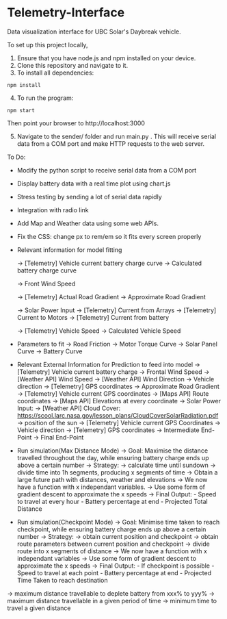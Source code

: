 # Telemetry-Interface
Data visualization interface for UBC Solar's Daybreak vehicle.

To set up this project locally,

1. Ensure that you have node.js and npm installed on your device.
2. Clone this repository and navigate to it.
3. To install all dependencies:
```
npm install
```
4. To run the program:
```
npm start
```
Then point your browser to http://localhost:3000

5. Navigate to the sender/ folder and run main.py . This will receive serial data from a COM port and make HTTP requests to the web server.


To Do:
- Modify the python script to receive serial data from a COM port
- Display battery data with a real time plot using chart.js
- Stress testing by sending a lot of serial data rapidly
- Integration with radio link
- Add Map and Weather data using some web APIs.
- Fix the CSS: change px to rem/em so it fits every screen properly

- Relevant information for model fitting

    -> [Telemetry] Vehicle current battery charge curve
    -> Calculated battery charge curve

    -> Front Wind Speed

    -> [Telemetry] Actual Road Gradient
    -> Approximate Road Gradient

    -> Solar Power Input
    -> [Telemetry] Current from Arrays
    -> [Telemetry] Current to Motors
    -> [Telemetry] Current from battery

    -> [Telemetry] Vehicle Speed
    -> Calculated Vehicle Speed   

- Parameters to fit
    -> Road Friction
    -> Motor Torque Curve
    -> Solar Panel Curve
    -> Battery Curve  

- Relevant External Information for Prediction to feed into model
    -> [Telemetry] Vehicle current battery charge
    -> Frontal Wind Speed
        -> [Weather API] Wind Speed
        -> [Weather API] Wind Direction
        -> Vehicle direction
            -> [Telemetry] GPS coordinates
    -> Approximate Road Gradient
        -> [Telemetry] Vehicle current GPS coordinates
        -> [Maps API] Route coordinates
        -> [Maps API] Elevations at every coordinate
    -> Solar Power Input:
        -> [Weather API] Cloud Cover: https://scool.larc.nasa.gov/lesson_plans/CloudCoverSolarRadiation.pdf 
        -> position of the sun
            -> [Telemetry] Vehicle current GPS Coordinates
            -> Vehicle direction
                -> [Telemetry] GPS coordinates
    -> Intermediate End-Point
    -> Final End-Point
        
- Run simulation(Max Distance Mode)
    -> Goal: Maximise the distance travelled throughout the day,
             while ensuring battery charge ends up above a certain number 
    -> Strategy:
        -> calculate time until sundown
        -> divide time into 1h segments, producing x segments of time
        -> Obtain a large future path with distances, weather and elevations
        -> We now have a function with x independant variables.
        -> Use some form of gradient descent to approximate the x speeds
    -> Final Output:
        - Speed to travel at every hour
        - Battery percentage at end
        - Projected Total Distance

- Run simulation(Checkpoint Mode)
    -> Goal: Minimise time taken to reach checkpoint,
             while ensuring battery charge ends up above a certain number
    -> Strategy: 
        -> obtain current position and checkpoint
        -> obtain route parameters between current position and checkpoint
        -> divide route into x segments of distance
        -> We now have a function with x independant variables
        -> Use some form of gradient descent to approximate the x speeds
    -> Final Output:
        - If checkpoint is possible
        - Speed to travel at each point
        - Battery percentage at end
        - Projected Time Taken to reach destination 

-> maximum distance travellable to deplete battery from xxx% to yyy%
-> maximum distance travellable in a given period of time 
-> minimum time to travel a given distance


